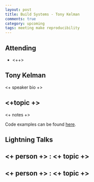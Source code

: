 ```yaml
---
layout: post
title: Build Systems - Tony Kelman
comments: true
category: upcoming
tags: meeting make reproducibility
---
```



## Attending

- <++>


## Tony Kelman

<+ speaker bio +> 

## <+topic +>

<+ notes +>

Code examples can be found [here][code].

## Lightning Talks 

## <+ person +> : <+ topic +>

## <+ person +> : <+ topic +>


[code]: https://github.com/thehackerwithin/berkeley/tree/master/topic "Code Examples" 
